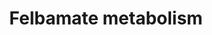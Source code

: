---
annotations:
- id: PW:0000923
  parent: drug pathway
  type: Pathway Ontology
  value: nervous system drug pathway
authors:
- Mkutmon
- MaintBot
- Eweitz
description: CYP metabolism of felbamate.
last-edited: 2021-05-21
organisms:
- Bos taurus
redirect_from:
- /index.php/Pathway:WP3189
- /instance/WP3189
revision: null
schema-jsonld:
- '@context': https://schema.org/
  '@id': https://wikipathways.github.io/pathways/WP3189.html
  '@type': Dataset
  creator:
    '@type': Organization
    name: WikiPathways
  description: CYP metabolism of felbamate.
  keywords:
  - 1.1.1.1
  - 1.2.1.5
  - 2-hydroxyfelbamate
  - 3-Hydroxy-2-phenylpropyl
  - 3-carbamoyl-2-phenyl
  - CYP2E1
  - CYP3A4
  - Felbamate
  - atropaldehyde
  - carbamate
  - p-hydroxyfelbamate
  - propionaldehyde
  - propionic acid
  license: CC0
  name: Felbamate metabolism
seo: CreativeWork
title: Felbamate metabolism
wpid: WP3189
---